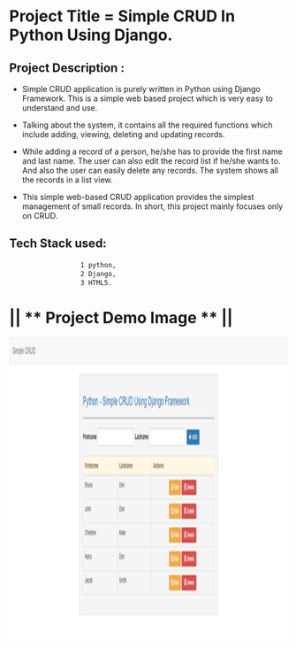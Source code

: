 # Project Title = Simple CRUD In Python Using Django.

## Project Description :

-  Simple CRUD application is purely written in Python using Django Framework. This is a simple web based project which is very easy to understand and use.

- Talking about the system, it contains all the required functions which include adding, viewing, deleting and updating records.

-  While adding a record of a person, he/she has to provide the first name and last name. The user can also edit the record list if he/she wants to. And also the user can easily delete any records. The system shows all the records in a list view.

-  This simple web-based CRUD application provides the simplest management of small records. In short, this project mainly focuses only on CRUD.


## Tech Stack used:
                      1 python, 
                      2 Django, 
                      3 HTML5. 
             
                      
# || ** Project Demo Image ** ||  



<img src="https://github.com/pranita28Dane/CRUD-Django/blob/dev/crud%20django.png" width="900" height= "550">
